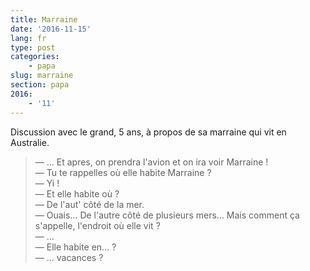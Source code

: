 ```yaml
---
title: Marraine
date: '2016-11-15'
lang: fr
type: post
categories:
    - papa
slug: marraine
section: papa
2016:
    - '11'
---
```


Discussion avec le grand, 5 ans, à propos de sa marraine qui vit en Australie.

<!--more-->

> — … Et apres, on prendra l'avion et on ira voir Marraine !  
> — Tu te rappelles où elle habite Marraine ?  
> — Yi !  
> — Et elle habite où ?  
> — De l'aut' côté de la mer.  
> — Ouais… De l'autre côté de plusieurs mers… Mais comment ça s'appelle, l'endroit où elle vit ?  
> — …  
> — Elle habite en… ?  
> — … vacances ?